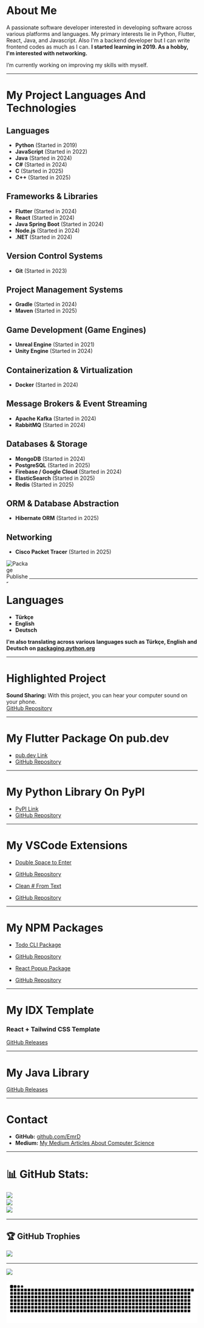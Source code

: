 # About Me
A passionate software developer interested in developing software across various platforms and languages. My primary interests lie in Python, Flutter, React, Java, and Javascript. Also I'm a backend developer but I can write frontend codes as much as I can. <strong>I started learning in 2019. As a hobby, I'm interested with networking.</strong>

I’m currently working on improving my skills with myself.

---

# My Project Languages And Technologies

## Languages
- **Python** (Started in 2019)  
- **JavaScript** (Started in 2022)
- **Java** (Started in 2024) 
- **C#** (Started in 2024)  
- **C** (Started in 2025)  
- **C++** (Started in 2025)  

## Frameworks & Libraries
- **Flutter** (Started in 2024)  
- **React** (Started in 2024)  
- **Java Spring Boot** (Started in 2024)  
- **Node.js** (Started in 2024)  
- **.NET** (Started in 2024)

## Version Control Systems
- **Git** (Started in 2023)

## Project Management Systems
- **Gradle** (Started in 2024)
- **Maven** (Started in 2025)  

## Game Development (Game Engines)
- **Unreal Engine** (Started in 2021)  
- **Unity Engine** (Started in 2024)  

## Containerization & Virtualization
- **Docker** (Started in 2024)  

## Message Brokers & Event Streaming
- **Apache Kafka** (Started in 2024)  
- **RabbitMQ** (Started in 2024)  

## Databases & Storage
- **MongoDB** (Started in 2024)  
- **PostgreSQL** (Started in 2025)  
- **Firebase / Google Cloud** (Started in 2024)
- **ElasticSearch** (Started in 2025)
- **Redis** (Started in 2025)

## ORM & Database Abstraction
- **Hibernate ORM** (Started in 2025)

## Networking
- **Cisco Packet Tracer** (Started in 2025)  

<a href="https://pub.dev/packages/simplexpandablecard"><img src="https://flutter-badge-generator.web.app/assets/assets/images/badges/package-publisher.svg" alt="Package Publisher" align="left" height="60" width="60" ></a>
<br> </br>

---

# Languages
- **Türkçe**  
- **English**  
- **Deutsch**

**I'm also translating across various languages such as Türkçe, English and Deutsch on [packaging.python.org](https://hosted.weblate.org/projects/pypa/packaging-python-org/)**

---

# Highlighted Project
**Sound Sharing:** With this project, you can hear your computer sound on your phone.  
[GitHub Repository](https://github.com/EmrD/Sound-Sharing)  

---

# My Flutter Package On pub.dev
- [pub.dev Link](https://pub.dev/packages/simplexpandablecard)  
- [GitHub Repository](https://github.com/EmrD/flutter-expandable-card-package)
  
---

# My Python Library On PyPI
- [PyPI Link](https://pypi.org/project/emr-password-manager/)  
- [GitHub Repository](https://github.com/EmrD/python-password-manager-library)
  
---

# My VSCode Extensions
- [Double Space to Enter](https://marketplace.visualstudio.com/items?itemName=EmrD.doublespacetoenter)  
- [GitHub Repository](https://github.com/EmrD/DoubleSpaceToEnterVSCode)  

- [Clean # From Text](https://marketplace.visualstudio.com/items?itemName=EmrD.clean-from-text)  
- [GitHub Repository](https://github.com/EmrD/clear-hash-extention)  

---

# My NPM Packages
- [Todo CLI Package](https://www.npmjs.com/package/todo-cli-package/v/latest)  
- [GitHub Repository](https://github.com/EmrD/todo-cli-npm)

- [React Popup Package](https://www.npmjs.com/package/react-popup-package)  
- [GitHub Repository](https://github.com/EmrD/react-popup-npm-library/)  

---

# My IDX Template
### React + Tailwind CSS Template
[GitHub Releases](https://github.com/EmrD/idx-react-template/releases)  

---

# My Java Library
[GitHub Releases](https://github.com/EmrD/java-logging-package/releases/latest)  

---

# Contact
- **GitHub:** [github.com/EmrD](https://github.com/EmrD)
- **Medium:** [My Medium Articles About Computer Science](https://medium.com/@emrd434)

---

# 📊 GitHub Stats:
![](https://github-readme-stats.vercel.app/api?username=EmrD&theme=dark&hide_border=true&include_all_commits=false&count_private=false)  
![](https://github-readme-streak-stats.herokuapp.com/?user=EmrD&theme=dark&hide_border=true)  
![](https://github-readme-stats.vercel.app/api/top-langs/?username=EmrD&theme=dark&hide_border=true&include_all_commits=false&count_private=false&layout=compact)  

---

## 🏆 GitHub Trophies
![](https://github-profile-trophy.vercel.app/?username=EmrD&theme=radical&no-frame=false&no-bg=false&margin-w=4)  

---

[![](https://visitcount.itsvg.in/api?id=EmrD&icon=0&color=0)](https://visitcount.itsvg.in)  

![snake gif](https://github.com/EmrD/EmrD/blob/output/github-snake-dark.svg)
